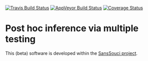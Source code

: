 [![Travis Build Status](https://travis-ci.org/pneuvial/sanssouci.svg?branch=master)](https://travis-ci.org/pneuvial/sanssouci)
[![AppVeyor Build Status](https://ci.appveyor.com/api/projects/status/github/pneuvial/sanssouci?branch=master&svg=true)](https://ci.appveyor.com/project/pneuvial/sanssouci)
[![Coverage Status](https://img.shields.io/codecov/c/github/pneuvial/sanssouci/master.svg)](https://codecov.io/github/pneuvial/sanssouci?branch=master)

# Post hoc inference via multiple testing

This (beta) software is developed within the [SansSouci project](https://www.math.univ-toulouse.fr/~pneuvial/SansSouci).

